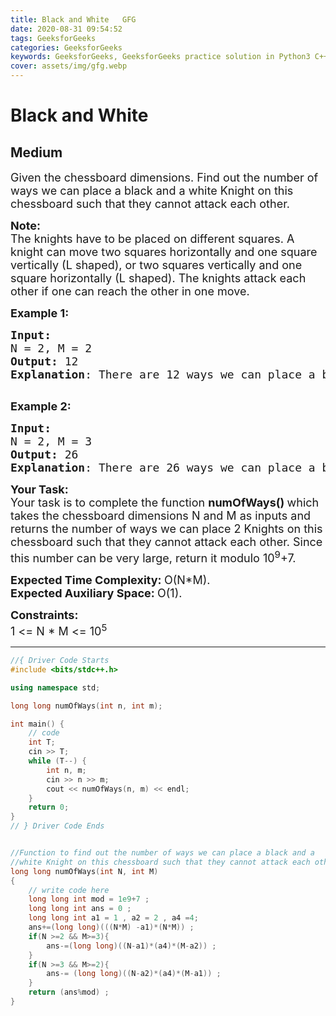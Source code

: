```yaml
---
title: Black and White   GFG
date: 2020-08-31 09:54:52
tags: GeeksforGeeks
categories: GeeksforGeeks
keywords: GeeksforGeeks, GeeksforGeeks practice solution in Python3 C++ Java, Black and White - GFG solution
cover: assets/img/gfg.webp
---
```



# Black and White
## Medium
<div class="problems_problem_content__Xm_eO"><p><span style="font-size:18px">Given&nbsp;the chessboard dimensions. Find out the number of ways we can place a black and a white Knight on this chessboard such that they cannot attack each other.</span></p>

<p><span style="font-size:18px"><strong>Note:</strong><br>
The knights have to be placed on different squares. A knight can move two squares horizontally and one square vertically (L shaped), or two squares vertically and one square horizontally (L shaped). The knights attack each other if one can reach the other in one move.</span></p>

<p><strong><span style="font-size:18px">Example 1:</span></strong></p>

<pre><strong><span style="font-size:18px">Input:
</span></strong><span style="font-size:18px">N = 2, M = 2
<strong>Output: </strong>12 
<strong>Explanation</strong>: There are 12 ways we can place a black and a white Knight on this chessboard such that they cannot attack each other.</span>

</pre>

<p><strong><span style="font-size:18px">Example 2:</span></strong></p>

<pre><strong><span style="font-size:18px">Input:
</span></strong><span style="font-size:18px">N = 2, M = 3
<strong>Output: </strong>26
<strong>Explanation</strong>: There are 26 ways we can place a black and a white Knight on this chessboard such that they cannot attack each other.</span>
</pre>

<p><span style="font-size:18px"><strong>Your Task:</strong><br>
Your task is to complete the function <strong>numOfWays()&nbsp;</strong>which takes the chessboard dimensions N and M as inputs and returns the number of ways we can place 2 Knights on this chessboard such that they cannot attack each other. Since this number can be very large, return it modulo 10<sup>9</sup>+7.</span></p>

<p><span style="font-size:18px"><strong>Expected Time Complexity:&nbsp;</strong>O(N*M).<br>
<strong>Expected Auxiliary Space:&nbsp;</strong>O(1).</span></p>

<p><span style="font-size:18px"><strong>Constraints:</strong></span><br>
<span style="font-size:18px">1 &lt;= N&nbsp;* M &lt;= 10<sup>5</sup></span></p>
</div>

---




```cpp
//{ Driver Code Starts
#include <bits/stdc++.h>

using namespace std;

long long numOfWays(int n, int m);

int main() {
    // code
    int T;
    cin >> T;
    while (T--) {
        int n, m;
        cin >> n >> m;
        cout << numOfWays(n, m) << endl;
    }
    return 0;
}
// } Driver Code Ends


//Function to find out the number of ways we can place a black and a 
//white Knight on this chessboard such that they cannot attack each other.
long long numOfWays(int N, int M)
{
    // write code here
    long long int mod = 1e9+7 ;
    long long int ans = 0 ;
    long long int a1 = 1 , a2 = 2 , a4 =4;
    ans+=(long long)(((N*M) -a1)*(N*M)) ;
    if(N >=2 && M>=3){
        ans-=(long long)((N-a1)*(a4)*(M-a2)) ;
    }
    if(N >=3 && M>=2){
        ans-= (long long)((N-a2)*(a4)*(M-a1)) ;
    }
    return (ans%mod) ;
}
```
